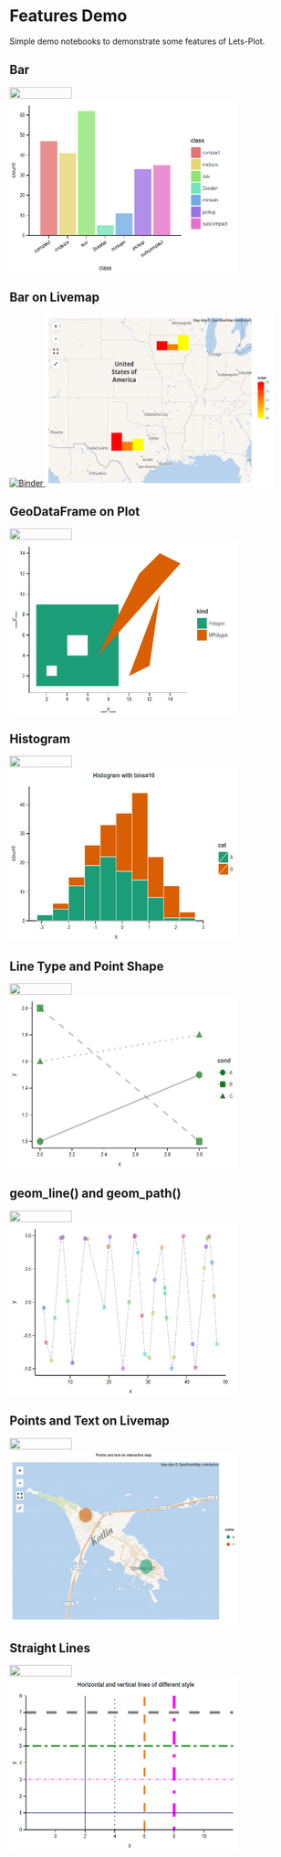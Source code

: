 ﻿# Features Demo

Simple demo notebooks to demonstrate some features of Lets-Plot.

## Bar

<a href="https://nbviewer.jupyter.org/github/HIL-HK/lets-plot-examples/blob/master/features/bar.ipynb" target="_blank"> 
  <img src="https://raw.githubusercontent.com/jupyter/design/master/logos/Badges/nbviewer_badge.png" width="109" height="20">
</a>

<img src="preview/bar.png" alt="Bar" width="400" height="300">

## Bar on Livemap

<a href="https://mybinder.org/v2/gh/HIL-HK/lets-plot-examples/master?filepath=features%2Fbar_on_livemap.ipynb" target="_blank">
  <img src="https://mybinder.org/badge_logo.svg" alt="Binder">
</a>

<img src="preview/bar_on_livemap.png" alt="Bar on Livemap" width="400" height="300">

## GeoDataFrame on Plot

<a href="https://nbviewer.jupyter.org/github/HIL-HK/lets-plot-examples/blob/master/features/geopandas_GeoDataFrame.ipynb" target="_blank"> 
  <img src="https://raw.githubusercontent.com/jupyter/design/master/logos/Badges/nbviewer_badge.png" width="109" height="20">
</a>

<img src="preview/geopandas_GeoDataFrame.png" alt="GeoDataFrame on Plot" width="400" height="300">

## Histogram

<a href="https://nbviewer.jupyter.org/github/HIL-HK/lets-plot-examples/blob/master/features/histogram.ipynb" target="_blank"> 
  <img src="https://raw.githubusercontent.com/jupyter/design/master/logos/Badges/nbviewer_badge.png" width="109" height="20">
</a>

<img src="preview/histogram.png" alt="Histogram" width="400" height="300">

## Line Type and Point Shape

<a href="https://nbviewer.jupyter.org/github/HIL-HK/lets-plot-examples/blob/master/features/line_type_and_point_shape.ipynb" target="_blank"> 
  <img src="https://raw.githubusercontent.com/jupyter/design/master/logos/Badges/nbviewer_badge.png" width="109" height="20">
</a>

<img src="preview/line_type_and_point_shape.png" alt="Line Type and Point Shape" width="400" height="300">

## geom_line() and geom_path()

<a href="https://nbviewer.jupyter.org/github/HIL-HK/lets-plot-examples/blob/master/features/line_vs_path.ipynb" target="_blank"> 
  <img src="https://raw.githubusercontent.com/jupyter/design/master/logos/Badges/nbviewer_badge.png" width="109" height="20">
</a>

<img src="preview/line_vs_path.png" alt="geom_line()" width="400" height="300">

## Points and Text on Livemap

<a href="https://nbviewer.jupyter.org/github/HIL-HK/lets-plot-examples/blob/master/features/point_and_text_on_livemap.ipynb" target="_blank"> 
  <img src="https://raw.githubusercontent.com/jupyter/design/master/logos/Badges/nbviewer_badge.png" width="109" height="20">
</a>

<img src="preview/point_and_text_on_livemap.png" alt="Points and Text on Interactive Map" width="400" height="300">

## Straight Lines

<a href="https://nbviewer.jupyter.org/github/HIL-HK/lets-plot-examples/blob/master/features/straight_lines.ipynb" target="_blank"> 
  <img src="https://raw.githubusercontent.com/jupyter/design/master/logos/Badges/nbviewer_badge.png" width="109" height="20">
</a>

<img src="preview/straight_lines.png" alt="Horizontal and Vertical Lines of Different Style" width="400" height="300">